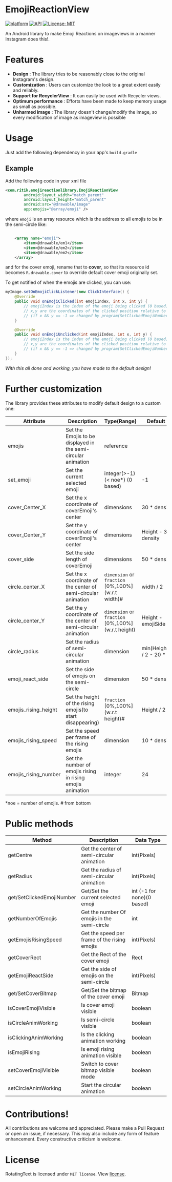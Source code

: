 # EmojiReactionView
[![platform](https://img.shields.io/badge/Platform-Android-yellow.svg?style=flat-square)](https://www.android.com)
[![API](https://img.shields.io/badge/API-16%2B-brightgreen.svg?style=flat-square)](https://android-arsenal.com/api?level=16s)
[![License: MIT](https://img.shields.io/badge/License-MIT-yellow.svg?style=flat-square)](https://opensource.org/licenses/MIT)

An Android library to make Emoji Reactions on imageviews in a manner Instagram does this!.


# Features
- <b>Design</b> : The library tries to be reasonably close to the original Instagram's design.
- <b>Customization</b> : Users can customize the look to a great extent easily and reliably.
- <b>Support for RecyclerView</b> : It can easily be used with Recycler views.
- <b>Optimum performance</b> : Efforts have been made to keep memory usage as small as possible.
- <b>Unharmed image</b> : The library doesn't change/modify the image, so every modification of image as imageview is possible

# Usage
Just add the following dependency in your app's `build.gradle`

## Example
Add the following code in your xml file
```xml
<com.ritik.emojireactionlibrary.EmojiReactionView
        android:layout_width="match_parent"
        android:layout_height="match_parent"
        android:src="@drawable/image"
        app:emojis="@array/emoji" />
```
where `emoji` is an array resource which is the address to all emojis to be in the semi-circle like:
```xml

    <array name="emoji">
        <item>@drawable/em1</item>
        <item>@drawable/em2</item>
        <item>@drawable/em2</item>
    </array>
```

and for the cover emoji, rename that to **cover**, so that its resource id becomes `R.drawable.cover`
to override default cover emoji originally set.

To get notified of when the emojis are clicked, you can use:
```java
myImage.setOnEmojiClickListener(new ClickInterface() {
    @Override
    public void onEmojiClicked(int emojiIndex, int x, int y) {
        // emojiIndex is the index of the emoji being clicked (0 based)
        // x,y are the coordinates of the clicked position relative to the image 
        // (if x && y == -1 => changed by program(SetClickedEmojiNumber)
    }

    @Override
    public void onEmojiUnclicked(int emojiIndex, int x, int y) {
        // emojiIndex is the index of the emoji being clicked (0 based)
        // x,y are the coordinates of the clicked position relative to the image 
        // (if x && y == -1 => changed by program(SetClickedEmojiNumber)
    }
});
```

_With this all done and working, you have made to the default design!_

# Further customization
The library provides these attributes to modify default design to a custom one:

|Attribute            |Description                                                   | Type(Range)                                       |Default Value                        |
|---------------------|--------------------------------------------------------------|---------------------------------------------------|-------------------------------------|
|emojis               | Set the Emojis to be displayed in the semi-circular animation| reference                                         |                                     |
|set_emoji            | Set the current selected emoji                               | integer(>-1)(< noe*) (0 based)                    | -1                                  |
|cover_Center_X       | Set the x coordinate of coverEmoji's center                  | dimensions                                        | 30 * density                        |
|cover_Center_Y       | Set the y coordinate of coverEmoji's center                  | dimensions                                        | Height - 30 * density               |
|cover_side           | Set the side length of coverEmoji                            | dimensions                                        | 50 * density                        |
|circle_center_X      | Set the x coordinate of the center of semi-circular animation| `dimension` or `fraction` [0%,100%] (w.r.t width)#| width / 2                           |
|circle_center_Y      | Set the y coordinate of the center of semi-circular animation| `dimension` or `fraction` [0%,100%] (w.r.t height)| Height - emojiSide / 2              |
|circle_radius        | Set the radius of semi-circular animation                    | dimension                                         | min(Height,Width) / 2 - 20 * density|
|emoji_react_side     | Set the side of emojis on the semi-circle                    | dimension                                         | 50 * density                        |
|emojis_rising_height | Set the height of the rising emojis(to start disappearing)   | `fraction` [0%,100%] (w.r.t height)#              | Height / 2                          |
|emojis_rising_speed  | Set the speed per frame of the rising emojis                 | dimension                                         | 10 * density                        |
|emojis_rising_number | Set the number of emojis rising in rising emojis animation   | integer                                           | 24                                  |

*noe = number of emojis.
*#* from bottom
# Public methods 

|Method                   |Description                                    |Data Type                   |
|-------------------------|-----------------------------------------------|----------------------------|
|getCentre                | Get the center of semi-circular animation     | int(Pixels)                |
|getRadius                | Get the radius of semi-circular animation     | int(Pixels)                |
|get/SetClickedEmojiNumber| Get/Set the current selected emoji            | int (-1 for none)(0 based) |
|getNumberOfEmojis        | Get the number Of emojis in the semi-circle   | int                        |
|getEmojisRisingSpeed     | Get the speed per frame of the rising emojis  | int(Pixels)                |
|getCoverRect             | Get the Rect of the cover emoji               | Rect                       |
|getEmojiReactSide        | Get the side of emojis on the semi-circle     | int(Pixels)                |
|get/SetCoverBitmap       | Get/Set the bitmap of the cover emoji         | Bitmap                     |
|isCoverEmojiVisible      | Is cover emoji visible                        | boolean                    |
|isCircleAnimWorking      | Is semi-circle visible                        | boolean                    |
|isClickingAnimWorking    | Is the clicking animation working             | boolean                    |
|isEmojiRising            | Is emoji rising animation visible             | boolean                    |
|setCoverEmojiVisible     | Switch to cover bitmap visible mode           | boolean                    |
|setCircleAnimWorking     | Start the circular animation                  | boolean                    |

# Contributions!

All contributions are welcome and appreciated. Please make a Pull Request or open an issue, if necessary.
This may also include any form of feature enhancement. Every constructive criticism is welcome.

# License
RotatingText is licensed under `MIT license`. View [license](LICENSE).

